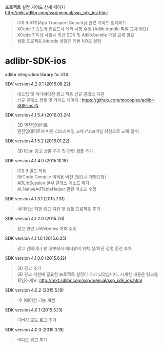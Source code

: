 프로젝트 설정 가이드 상세 페이지<br>
<http://mkt.adlibr.com/ssp/menual/ssp_sdk_ios.html>
<br>
> iOS 9 ATS(App Transport Security) 관련 가이드 업데이트 <br>
> XCode 7 스토어 업로드시 에러 사항 수정 (Adlib.bundle 파일 교체 필요)<br>
> XCode 7 이상 사용시 최신 SDK 및 Adlib.bundle 파일 교체 필요<br>
> 샘플 프로젝트 bitcode 설정은 기본 NO로 설정<br>

# adlibr-SDK-ios
adlibr integration library for iOS

SDV version 4.2.0.1 (2016.08.22)
> 애드립 및 미디에이션 광고 적용 신규 클래스 지원 <br>
> 신규 클래스 샘플 및 가이드 페이지 : <https://github.com/mocoplex/adlibr-SDK-ios-N>

SDK version 4.1.5.4 (2016.03.24)
> 3D 엔진업데이트 <br>
> 엔진업데이트에 따른 리소스파일 교체 (*.lua파일 최신으로 교체 필수) <br>

SDK version 4.1.5.2 (2016.01.22)
> 3D ICon 광고 상품 추가 및 관련 샘플 추가 <br>

SDK version 4.1.4.0 (2015.10.19)
> iOS 9 빌드 적용 <br>
> BitCode Compile 미적용 버전 (필요시 개별요청)<br>
> ADLibSession 일부 클래스 메소드 제거<br>
> ALNativeAdTableHelper 관련 메소드 수정<br>

SDK version 4.1.3.1 (2015.7.31)
> 네이티브 지면 광고 지원 및 샘플 프로젝트 추가

SDK version 4.1.2.0 (2015.7.6)
> 광고 관련 UIWebView 처리 수정

SDK version 4.1.1.0 (2015.6.25)
> 광고 컨테이너 뷰 내부에서 배너뷰의 위치 상/하단 정렬 옵션 추가

SDK version 4.1.0.0 (2015.6.12)
> 3D 광고 추가<br>3D 광고 지원에 필요한 프로젝트 설정이 추가 되었습니다. 자세한 내용은 링크를 확인하세요.
<http://mkt.adlibr.com/ssp/menual/ssp_sdk_ios.html>

SDK version 4.0.2 (2015.5.19)
> 미디에이션 기능 개선

SDK version 4.0.1 (2015.5.13)
> 디버깅 모드 로그 추가

SDK version 4.0.0 (2015.3.19)
> 비디오 광고 추가

